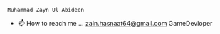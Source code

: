 

    Muhammad Zayn Ul Abideen
- 📫 How to reach me ... zain.hasnaat64@gmail.com
GameDevloper

<!---
zaynhasnaat/zaynhasnaat is a ✨ special ✨ repository because its `README.md` (this file) appears on your GitHub profile.
You can click the Preview link to take a look at your changes.
--->

